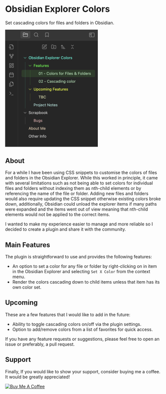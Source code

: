 # Obsidian Explorer Colors
Set cascading colors for files and folders in Obsidian.

<img src="docs/explorer-preview-image.png" alt="Explorer Preview Image" width="300"/>

## About
For a while I have been using CSS snippets to customise the colors of files and folders in the Obsidian Explorer. While this worked in principle, it came with several limitations such as not being able to set colors for individual files and folders without indexing them as nth-child elements or by referencing the name of the file or folder. Adding new files and folders would also require updating the CSS snippet otherwise existing colors broke down, additionally, Obsidian could unload the explorer items if many paths were expanded and the items went out of view meaning that nth-child elements would not be applied to the correct items.

I wanted to make my experience easier to manage and more reliable so I decided to create a plugin and share it with the community.

## Main Features
The plugin is straightforward to use and provides the following features:

- An option to set a color for any file or folder by right-clicking on in item in the Obsidian Explorer and selecting `Set X Color` from the context menu.
- Render the colors cascading down to child items unless that item has its own color set.

## Upcoming
These are a few features that I would like to add in the future:

- Ability to toggle cascading colors on/off via the plugin settings.
- Option to add/remove colors from a list of favorites for quick access.

If you have any feature requests or suggestions, please feel free to open an issue or preferably, a pull request.

## Support
Finally, If you would like to show your support, consider buying me a coffee. It would be greatly appreciated!

<a href="https://www.buymeacoffee.com/VaguelyElectric" target="_blank"><img src="https://cdn.buymeacoffee.com/buttons/v2/default-red.png" alt="Buy Me A Coffee" style="height: 60px !important;width: 217px !important;" ></a>
